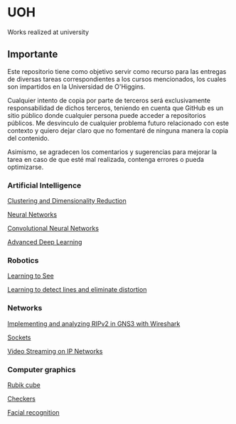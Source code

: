 # UOH
Works realized at university

## Importante

Este repositorio tiene como objetivo servir como recurso para las entregas de diversas tareas correspondientes a los cursos mencionados, los cuales son impartidos en la Universidad de O'Higgins.

Cualquier intento de copia por parte de terceros será exclusivamente responsabilidad de dichos terceros, teniendo en cuenta que GitHub es un sitio público donde cualquier persona puede acceder a repositorios públicos. Me desvinculo de cualquier problema futuro relacionado con este contexto y quiero dejar claro que no fomentaré de ninguna manera la copia del contenido.

Asimismo, se agradecen los comentarios y sugerencias para mejorar la tarea en caso de que esté mal realizada, contenga errores o pueda optimizarse.

### Artificial Intelligence

[Clustering and Dimensionality Reduction](https://github.com/Zb4sty/UOH/tree/main/Introducci%C3%B3n%20a%20la%20Inteligencia%20Artificial/Clustering%20%26%20Reducci%C3%B3n%20de%20Dimensionalidad)

[Neural Networks](https://github.com/Zb4sty/UOH/tree/main/Introducci%C3%B3n%20a%20la%20Inteligencia%20Artificial/Redes%20Neuronales)

[Convolutional Neural Networks](https://github.com/Zb4sty/UOH/tree/main/Introducci%C3%B3n%20a%20la%20Inteligencia%20Artificial/Redes%20Neuronales%20Convolucionales)

[Advanced Deep Learning](https://github.com/Zb4sty/UOH/tree/main/Introducci%C3%B3n%20a%20la%20Inteligencia%20Artificial/Advanced%20Deep%20Learning)

### Robotics

[Learning to See](https://github.com/Zb4sty/UOH/tree/main/Robotica/Aprendiendo%20a%20Ver)

[Learning to detect lines and eliminate distortion](https://github.com/Zb4sty/UOH/tree/main/Robotica/Aprendiendo_a_detectar_l%C3%ADneas_y_eliminar_distorsi%C3%B3n)

### Networks

[Implementing and analyzing RIPv2 in GNS3 with Wireshark](https://github.com/Zb4sty/UOH/tree/main/Redes/Implementando%20y%20analizando%20RIPv2%20en%20GNS3)

[Sockets](https://github.com/Zb4sty/UOH/tree/main/Redes/Sockets)

[Video Streaming on IP Networks](https://github.com/Zb4sty/UOH/tree/main/Redes/ProyectoRedes)

### Computer graphics

[Rubik cube](https://github.com/Zb4sty/UOH/tree/main/Computacion_grafica/Cubo%20Rubik)

[Checkers](https://github.com/Zb4sty/UOH/tree/main/Computacion_grafica/Juego%20de%20Damas)

[Facial recognition](https://github.com/Zb4sty/UOH/tree/main/Computacion_grafica/Sistema%20de%20Reconocimiento%20facial)
